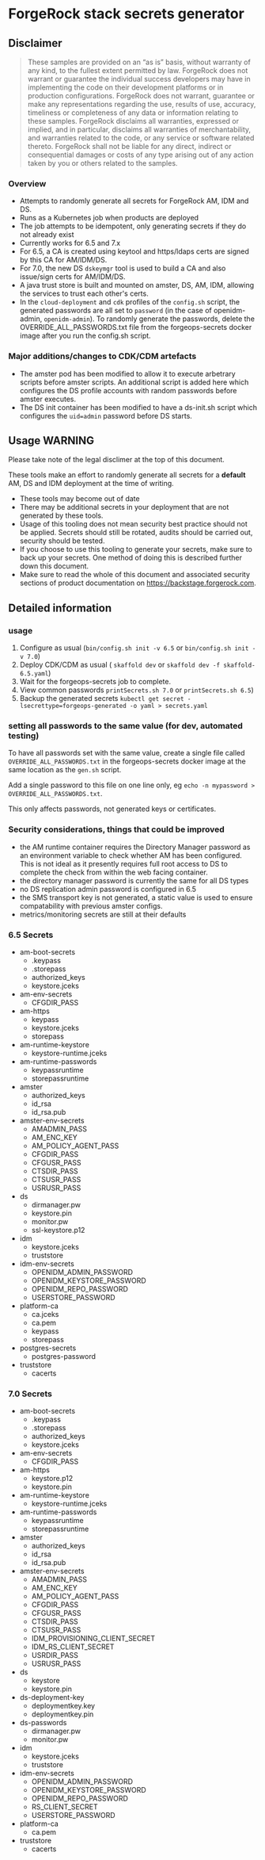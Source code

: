 # ForgeRock stack secrets generator

## Disclaimer

>These samples are provided on an “as is” basis, without warranty of any kind, to the fullest extent
permitted by law. ForgeRock does not warrant or guarantee the individual success developers
may have in implementing the code on their development platforms or in
production configurations. ForgeRock does not warrant, guarantee or make any representations
regarding the use, results of use, accuracy, timeliness or completeness of any data or
information relating to these samples. ForgeRock disclaims all warranties, expressed or implied, and
in particular, disclaims all warranties of merchantability, and warranties related to the code, or any
service or software related thereto. ForgeRock shall not be liable for any direct, indirect or
consequential damages or costs of any type arising out of any action taken by you or others related
to the samples.

### Overview

- Attempts to randomly generate all secrets for ForgeRock AM, IDM and DS.
- Runs as a Kubernetes job when products are deployed
- The job attempts to be idempotent, only generating secrets if they do not already exist
- Currently works for 6.5 and 7.x
- For 6.5, a CA is created using keytool and https/ldaps certs are signed by this CA for AM/IDM/DS.
- For 7.0, the new DS `dskeymgr` tool is used to build a CA and also issue/sign certs for AM/IDM/DS.
- A java trust store is built and mounted on amster, DS, AM, IDM, allowing the services to trust each other's certs.
- In the `cloud-deployment` and `cdk` profiles of the `config.sh` script, the generated passwords are all set to `password` (in the case of openidm-admin, `openidm-admin`).
To randomly generate the passwords, delete the OVERRIDE_ALL_PASSWORDS.txt file from the forgeops-secrets docker image after you run the config.sh script. 

### Major additions/changes to CDK/CDM artefacts

- The amster pod has been modified to allow it to execute arbetrary scripts before amster scripts. An additional script is added here which configures the DS profile accounts with random passwords before amster executes.
- The DS init container has been modified to have a ds-init.sh script which configures the `uid=admin` password before DS starts.

## Usage WARNING
Please take note of the legal disclimer at the top of this document.

These tools make an effort to randomly generate all secrets for a **default** AM, DS and IDM deployment at the time of writing.
- These tools may become out of date
- There may be additional secrets in your deployment that are not generated by these tools.
- Usage of this tooling does not mean security best practice should not be applied. Secrets should still be rotated, audits should be carried out, security should be tested.
- If you choose to use this tooling to generate your secrets, make sure to back up your secrets. One method of doing this is described further down this document.
- Make sure to read the whole of this document and associated security sections of product documentation on https://backstage.forgerock.com. 

## Detailed information


### usage
1. Configure as usual (`bin/config.sh init -v 6.5` or  `bin/config.sh init -v 7.0`)
1. Deploy CDK/CDM as usual ( `skaffold dev` or `skaffold dev -f skaffold-6.5.yaml`)
1. Wait for the forgeops-secrets job to complete.
1. View common passwords `printSecrets.sh 7.0` or `printSecrets.sh 6.5`)
1. Backup the generated secrets `kubectl get secret -lsecrettype=forgeops-generated -o yaml > secrets.yaml`

### setting all passwords to the same value (for dev, automated testing)
To have all passwords set with the same value, create a single file called `OVERRIDE_ALL_PASSWORDS.txt` in the forgeops-secrets docker image at the same location as the `gen.sh` script.

Add a single password to this file on one line only, eg `echo -n mypassword > OVERRIDE_ALL_PASSWORDS.txt`.

This only affects passwords, not generated keys or certificates.

### Security considerations, things that could be improved

- the AM runtime container requires the Directory Manager password as an environment variable to check whether AM has been configured. This is not ideal as it presently requires full root access to DS to complete the check from within the web facing container. 
- the directory manager password is currently the same for all DS types
- no DS replication admin password is configured in 6.5
- the SMS transport key is not generated, a static value is used to ensure compatability with previous amster configs.
- metrics/monitoring secrets are still at their defaults

### 6.5 Secrets
- am-boot-secrets 
    - .keypass
    - .storepass
    - authorized_keys
    - keystore.jceks
- am-env-secrets 
    - CFGDIR_PASS
- am-https 
    - keypass
    - keystore.jceks
    - storepass
- am-runtime-keystore
    - keystore-runtime.jceks
- am-runtime-passwords
    - keypassruntime
    - storepassruntime
- amster 
    - authorized_keys
    - id_rsa
    - id_rsa.pub
- amster-env-secrets 
    - AMADMIN_PASS
    - AM_ENC_KEY
    - AM_POLICY_AGENT_PASS
    - CFGDIR_PASS
    - CFGUSR_PASS
    - CTSDIR_PASS
    - CTSUSR_PASS
    - USRUSR_PASS
- ds
    - dirmanager.pw
    - keystore.pin
    - monitor.pw
    - ssl-keystore.p12
- idm
    - keystore.jceks
    - truststore
- idm-env-secrets
    - OPENIDM_ADMIN_PASSWORD
    - OPENIDM_KEYSTORE_PASSWORD
    - OPENIDM_REPO_PASSWORD
    - USERSTORE_PASSWORD
- platform-ca
    - ca.jceks
    - ca.pem
    - keypass
    - storepass
- postgres-secrets
    - postgres-password
- truststore
    - cacerts

### 7.0 Secrets
- am-boot-secrets
    - .keypass
    - .storepass
    - authorized_keys
    - keystore.jceks
- am-env-secrets
    - CFGDIR_PASS
- am-https
    - keystore.p12
    - keystore.pin
- am-runtime-keystore
    - keystore-runtime.jceks
- am-runtime-passwords 
    - keypassruntime
    - storepassruntime
- amster 
    - authorized_keys
    - id_rsa
    - id_rsa.pub
- amster-env-secrets 
    - AMADMIN_PASS
    - AM_ENC_KEY
    - AM_POLICY_AGENT_PASS
    - CFGDIR_PASS
    - CFGUSR_PASS
    - CTSDIR_PASS
    - CTSUSR_PASS
    - IDM_PROVISIONING_CLIENT_SECRET
    - IDM_RS_CLIENT_SECRET
    - USRDIR_PASS
    - USRUSR_PASS
- ds 
    - keystore
    - keystore.pin
- ds-deployment-key
    - deploymentkey.key
    - deploymentkey.pin
- ds-passwords
    - dirmanager.pw
    - monitor.pw
- idm 
    - keystore.jceks
    - truststore
- idm-env-secrets
    - OPENIDM_ADMIN_PASSWORD
    - OPENIDM_KEYSTORE_PASSWORD
    - OPENIDM_REPO_PASSWORD
    - RS_CLIENT_SECRET
    - USERSTORE_PASSWORD
- platform-ca
    - ca.pem
- truststore
    - cacerts


